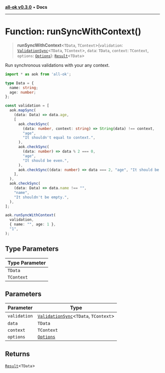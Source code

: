 [**all-ok v0.3.0**](../README.md) • **Docs**

***

# Function: runSyncWithContext()

> **runSyncWithContext**\<`TData`, `TContext`\>(`validation`: [`ValidationSync`](../type-aliases/ValidationSync.md)\<`TData`, `TContext`\>, `data`: `TData`, `context`: `TContext`, `options`: [`Options`](../type-aliases/Options.md)): [`Result`](../type-aliases/Result.md)\<`TData`\>

Run synchronous validations with your any context.

```ts
import * as aok from 'all-ok';

type Data = {
  name: string;
  age: number;
};

const validation = [
  aok.mapSync(
    (data: Data) => data.age,
    [
      aok.checkSync(
        (data: number, context: string) => String(data) !== context,
        "age",
        "It shouldn't equal to context.",
      ),
      aok.checkSync(
        (data: number) => data % 2 === 0,
        "age",
        "It should be even.",
      ),
      aok.checkSync((data: number) => data === 2, "age", "It should be 2."),
    ],
  ),
  aok.checkSync(
    (data: Data) => data.name !== "",
    "name",
    "It shouldn't be empty.",
  ),
];

aok.runSyncWithContext(
  validation,
  { name: "", age: 1 },
  "1",
);
```

## Type Parameters

| Type Parameter |
| ------ |
| `TData` |
| `TContext` |

## Parameters

| Parameter | Type |
| ------ | ------ |
| `validation` | [`ValidationSync`](../type-aliases/ValidationSync.md)\<`TData`, `TContext`\> |
| `data` | `TData` |
| `context` | `TContext` |
| `options` | [`Options`](../type-aliases/Options.md) |

## Returns

[`Result`](../type-aliases/Result.md)\<`TData`\>
